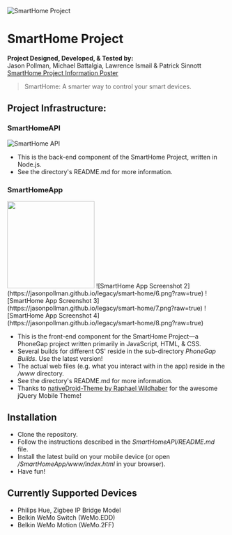 ![SmartHome Project](https://jasonpollman.github.io/legacy/smart-home/logo.png?raw=true)
# SmartHome Project

**Project Designed, Developed, & Tested by:**    
Jason Pollman, Michael Battalgia, Lawrence Ismail & Patrick Sinnott
[SmartHome Project Information Poster](https://jasonpollman.github.io/legacy/smart-home/poster.pdf?raw=true)

> SmartHome: A smarter way to control your smart devices.

## Project Infrastructure:
### SmartHomeAPI   
![SmartHome API](https://jasonpollman.github.io/legacy/smart-home/api.png?raw=true)

* This is the back-end component of the SmartHome Project, written in Node.js.
* See the directory's README.md for more information.
    
### SmartHomeApp   
<img src="https://jasonpollman.github.io/legacy/smart-home/3.png?raw=true" width="200">
![SmartHome App Screenshot 2](https://jasonpollman.github.io/legacy/smart-home/6.png?raw=true)    
![SmartHome App Screenshot 3](https://jasonpollman.github.io/legacy/smart-home/7.png?raw=true)     
![SmartHome App Screenshot 4](https://jasonpollman.github.io/legacy/smart-home/8.png?raw=true)

* This is the front-end component for the SmartHome Project—a PhoneGap project written primarily in JavaScript, HTML, & CSS.
* Several builds for different OS' reside in the sub-directory *PhoneGap Builds*. Use the latest version!
* The actual web files (e.g. what you interact with in the app) reside in the */www* directory.
* See the directory's README.md for more information.
* Thanks to [nativeDroid-Theme by Raphael Wildhaber](http://nativedroid.godesign.ch/) for the awesome jQuery Mobile Theme!

## Installation
* Clone the repository.
* Follow the instructions described in the *SmartHomeAPI/README.md* file.
* Install the latest build on your mobile device (or open */SmartHomeApp/www/index.html* in your browser).
* Have fun!

## Currently Supported Devices
* Philips Hue, Zigbee IP Bridge Model
* Belkin WeMo Switch (WeMo.EDD)
* Belkin WeMo Motion (WeMo.2FF)
